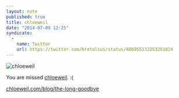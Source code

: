 ```yaml
---
layout: note
published: true
title: chloeweil
date: "2014-07-09 12:25"
syndicate: 
  - 
    name: Twitter
    url: https://twitter.com/bretolius/status/486955132253261824
---
```


![chloeweil](https://pbs.twimg.com/profile_images/485440461469802496/boTqCGDV_400x400.png)

You are missed [chloeweil](http://chloeweil.com/). :(

[chloeweil.com/blog/the-long-goodbye](http://chloeweil.com/blog/the-long-goodbye)
